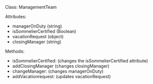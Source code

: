 Class: ManagementTeam

Attributes:
+ managerOnDuty (string)
+ isSommelierCertified (Boolean)
+ vacationRequest (object)
+ closingManager (string)


Methods:
+ isSommelierCertified: (changes the isSommelierCertified attribute)
+ addClosingManager (changes closingManager)
+ changeManager: (changes managerOnDuty)
+ addVacationrequest: (updates vacationRequest)
